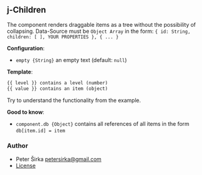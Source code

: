 ## j-Children

The component renders draggable items as a tree without the possibility of collapsing. Data-Source must be `Object Array` in the form: `{ id: String, children: [ ], YOUR PROPERTIES }, { ... }`

__Configuration__:

- `empty {String}` an empty text (default: `null`)

__Template__:

```html
{{ level }} contains a level (number)
{{ value }} contains an item (object)
```

Try to understand the functionality from the example.

__Good to know__:

- `component.db {Object}` contains all references of all items in the form `db[item.id] = item`

### Author

- Peter Širka <petersirka@gmail.com>
- [License](https://www.totaljs.com/license/)